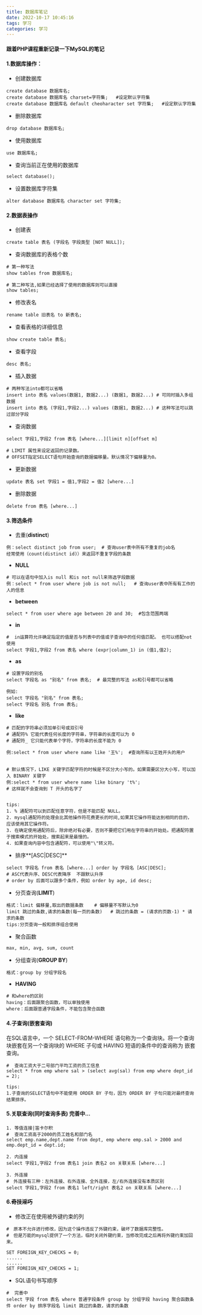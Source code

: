 ```yaml
---
title: 数据库笔记
date: 2022-10-17 10:45:16
tags: 学习
categories: 学习
---
```


#### 跟着PHP课程重新记录一下MySQL的笔记

<!--more-->

#### 1.数据库操作：

- 创建数据库

```
create database 数据库名;
create database 数据库名 charset=字符集;   #设定默认字符集
create database 数据库名 default cheoharacter set 字符集;   #设定默认字符集
```

- 删除数据库

```
drop database 数据库名;
```

- 使用数据库

```
use 数据库名;
```

- 查询当前正在使用的数据库

```
select database();
```

- 设置数据库字符集

```
alter database 数据库名 character set 字符集;
```



#### 2.数据表操作

- 创建表

```
create table 表名 (字段名 字段类型 [NOT NULL]);
```

- 查询数据库的表格个数

```
# 第一种写法
show tables from 数据库名;

# 第二种写法,如果已经选择了使用的数据库则可以直接
show tables;
```

- 修改表名

```
rename table 旧表名 to 新表名;
```

- 查看表格的详细信息

```
show create table 表名;
```

- 查看字段

```
desc 表名;
```

- 插入数据

```
# 两种写法into都可以省略
insert into 表名 values(数据1, 数据2...) (数据1, 数据2...) # 可同时插入多组数据
insert into 表名 (字段1,字段2...) values (数据1, 数据2...) # 这种写法可以跳过部分字段
```

- 查询数据

```
select 字段1,字段2 from 表名 [where...][limit n][offset m]

# LIMIT 属性来设定返回的记录数。
# OFFSET指定SELECT语句开始查询的数据偏移量。默认情况下偏移量为0。
```

- 更新数据

```
update 表名 set 字段1 = 值1,字段2 = 值2 [where...]
```

- 删除数据

```
delete from 表名 [where...]
```



#### 3.筛选条件

- 去重(**distinct**)

```
例：select distinct job from user;  # 查询user表中所有不重复的job名
经常使用（count(distinct id)）来返回不重复字段的条数
```

- **NULL**

```
# 可以在语句中加入is null 和is not null来筛选字段数据
例：select * from user where job is not null;   # 查询user表中所有有工作的人的信息
```

- **between**

```
select * from user where age between 20 and 30;  #包含范围两端
```

- **in**

```
#  in运算符允许确定指定的值是否与列表中的值或子查询中的任何值匹配。 也可以搭配not使用
select 字段1,字段2 from 表名 where (expr|column_1) in (值1,值2);

```

- **as**

```
# 设置字段的别名
select 字段名 as "别名" from 表名;  # 最完整的写法 as和引号都可以省略

例如:
select 字段名 "别名" from 表名;
select 字段名 别名 from 表名;
```

- **like**

```
# 匹配的字符串必须加单引号或双引号
# 通配符% 它能代表任何长度的字符串，字符串的长度可以为 0
# 通配符_ 它只能代表单个字符，字符串的长度不能为 0

例:select * from user where name like '王%';  #查询所有以王姓开头的用户


# 默认情况下，LIKE 关键字匹配字符的时候是不区分大小写的。如果需要区分大小写，可以加入 BINARY 关键字
例:select * from user where name like binary 't%';
# 这样就不会查询到 T 开头的名字了


tips:
1. % 通配符可以到匹配任意字符，但是不能匹配 NULL。
2. mysql通配符的处理会比其他操作符花费更长的时间,如果其它操作符能达到相同的目的，应该使用其它操作符。
3. 在确定使用通配符后，除非绝对有必要，否则不要把它们用在字符串的开始处。把通配符置于搜索模式的开始处，搜索起来是最慢的。
4. 如果查询内容中包含通配符，可以使用"\"转义符。
```

- 排序**[ASC|DESC]**

```
select 字段名 from 表名 [where...] order by 字段名 [ASC|DESC];
# ASC代表升序、DESC代表降序  不跟默认升序
# order by 后面可以跟多个条件，例如 order by age, id desc;
```

- 分页查询(**LIMIT**)

```
格式：limit 偏移量,取出的数据条数	# 偏移量不写默认为0
limit 跳过的条数,请求的条数(每一页的条数)	# 跳过的条数 = (请求的页数-1) * 请求的条数
tips:分页查询一般和排序组合使用
```

- 聚合函数

```
max, min, avg, sum, count
```

- 分组查询(**GROUP BY**)

```
格式：group by 分组字段名
```

- **HAVING**

```
# 和where的区别
having：后面跟聚合函数，可以单独使用
where：后面跟普通字段条件，不能包含聚合函数
```





#### 4.子查询(嵌套查询)

在SQL语言中，一个 SELECT-FROM-WHERE 语句称为一个查询块。将一个查询块嵌套在另一个查询块的 WHERE 子句或 HAVING 短语的条件中的查询称为 嵌套查询。

```
#  查询工资大于二号部门平均工资的员工信息
select * from emp where sal > (select avg(sal) from emp where dept_id = 2);

tips:
1.子查询的SELECT语句中不能使用 ORDER BY 子句，因为 ORDER BY 子句只能对最终查询结果排序。
```



#### 5.关联查询(同时查询多表)   完善中...

```
1. 等值连接|笛卡尔积
#  查询工资高于2000的员工姓名和部门名
select emp.name,dept.name from dept, emp where emp.sal > 2000 and emp.dept_id = dept.id;

2. 内连接
select 字段1,字段2 from 表名1 join 表名2 on 关联关系 [where...]

3. 外连接
#　外连接有三种：左外连接、右外连接、全外连接，左/右外连接没有本质区别
select 字段1,字段2 from 表名1 left/right 表名2 on 关联关系 [where...]
```



#### 6.~~奇技淫巧~~

- 修改正在使用被外键约束的列	

```
#　原本不允许进行修改，因为这个操作违反了外键约束，破坏了数据库完整性。
#　但是万能的mysql提供了一个方法，临时关闭外键约束，当修改完成之后再将外键约束加回来。 

SET FOREIGN_KEY_CHECKS = 0;
......
......
SET FOREIGN_KEY_CHECKS = 1;
```

- SQL语句书写顺序

```
#  完善中
select 字段 from 表名 where 普通字段条件 group by 分组字段 having 聚合函数条件 order by 排序字段名 limit 跳过的条数，请求的条数
```

